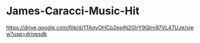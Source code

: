 # James-Caracci-Music-Hit
https://drive.google.com/file/d/1TAqyOHCp2ppjN2GIrY9Qlrn97VL47UJe/view?usp=drivesdk
